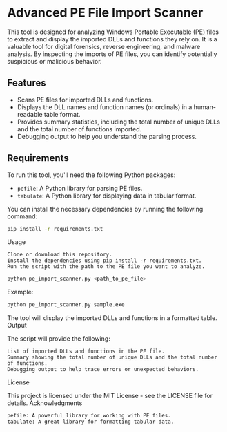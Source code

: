 # Advanced PE File Import Scanner

This tool is designed for analyzing Windows Portable Executable (PE) files to extract and display the imported DLLs and functions they rely on. It is a valuable tool for digital forensics, reverse engineering, and malware analysis. By inspecting the imports of PE files, you can identify potentially suspicious or malicious behavior.

## Features

- Scans PE files for imported DLLs and functions.
- Displays the DLL names and function names (or ordinals) in a human-readable table format.
- Provides summary statistics, including the total number of unique DLLs and the total number of functions imported.
- Debugging output to help you understand the parsing process.

## Requirements

To run this tool, you'll need the following Python packages:

- `pefile`: A Python library for parsing PE files.
- `tabulate`: A Python library for displaying data in tabular format.

You can install the necessary dependencies by running the following command:

```bash
pip install -r requirements.txt
```

Usage

    Clone or download this repository.
    Install the dependencies using pip install -r requirements.txt.
    Run the script with the path to the PE file you want to analyze.
```bash
python pe_import_scanner.py <path_to_pe_file>
```
Example:

```bash
python pe_import_scanner.py sample.exe
```
The tool will display the imported DLLs and functions in a formatted table.
Output

The script will provide the following:

    List of imported DLLs and functions in the PE file.
    Summary showing the total number of unique DLLs and the total number of functions.
    Debugging output to help trace errors or unexpected behaviors.

License

This project is licensed under the MIT License - see the LICENSE file for details.
Acknowledgments

    pefile: A powerful library for working with PE files.
    tabulate: A great library for formatting tabular data.

